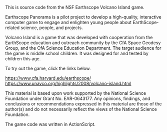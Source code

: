 This is source code from the NSF Earthscope Volcano Island game. 

Earthscope Panorama is a pilot project to develop a high-quality, interactive computer game to engage and enlighten young people about EarthScope-related science, people, and projects.

Volcano Island is a game that was developed with cooperation from the EarthScope education and outreach community by the CfA Space Geodesy Group, and the CfA Science Education Department. The target audience for the game is middle school children. It was designed for and tested by children this age. 

To try out the game, click the links below.

https://www.cfa.harvard.edu/earthscope/
https://www.unavco.org/highlights/2008/volcano-island.html



This material is based upon work supported by the National Science Foundation under Grant No. EAR-0643177. Any opinions, findings, and conclusions or recommendations expressed in this material are those of the author(s) and do not necessarily reflect the views of the National Science Foundation.

The game code was written in ActionScript. 
